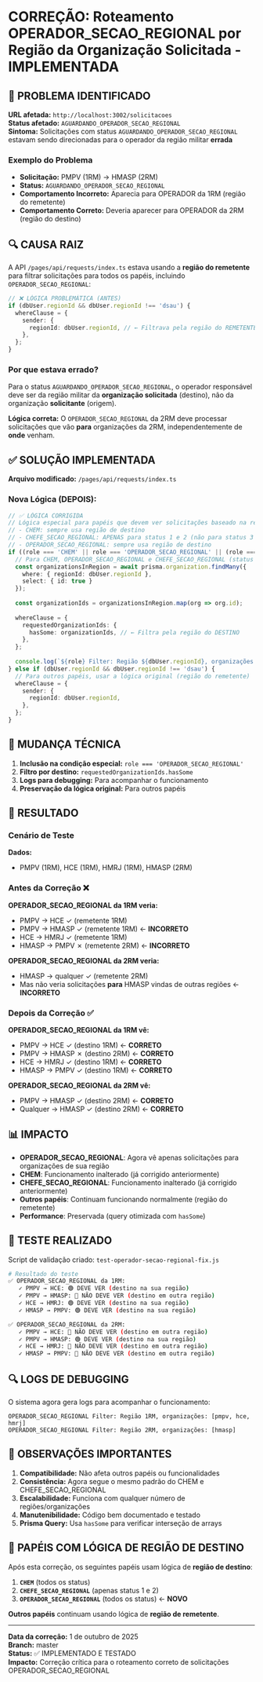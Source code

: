 # CORREÇÃO: Roteamento OPERADOR_SECAO_REGIONAL por Região da Organização Solicitada - IMPLEMENTADA

## 🎯 PROBLEMA IDENTIFICADO
**URL afetada:** `http://localhost:3002/solicitacoes`  
**Status afetado:** `AGUARDANDO_OPERADOR_SECAO_REGIONAL`  
**Sintoma:** Solicitações com status `AGUARDANDO_OPERADOR_SECAO_REGIONAL` estavam sendo direcionadas para o operador da região militar **errada**

### Exemplo do Problema
- **Solicitação:** PMPV (1RM) → HMASP (2RM)
- **Status:** `AGUARDANDO_OPERADOR_SECAO_REGIONAL`
- **Comportamento Incorreto:** Aparecia para OPERADOR da 1RM (região do remetente)
- **Comportamento Correto:** Deveria aparecer para OPERADOR da 2RM (região do destino)

## 🔍 CAUSA RAIZ
A API `/pages/api/requests/index.ts` estava usando a **região do remetente** para filtrar solicitações para todos os papéis, incluindo `OPERADOR_SECAO_REGIONAL`:

```typescript
// ❌ LÓGICA PROBLEMÁTICA (ANTES)
if (dbUser.regionId && dbUser.regionId !== 'dsau') {
  whereClause = {
    sender: {
      regionId: dbUser.regionId, // ← Filtrava pela região do REMETENTE
    },
  };
}
```

### Por que estava errado?
Para o status `AGUARDANDO_OPERADOR_SECAO_REGIONAL`, o operador responsável deve ser da região militar da **organização solicitada** (destino), não da organização **solicitante** (origem).

**Lógica correta:** O `OPERADOR_SECAO_REGIONAL` da 2RM deve processar solicitações que vão **para** organizações da 2RM, independentemente de **onde** venham.

## ✅ SOLUÇÃO IMPLEMENTADA
**Arquivo modificado:** `/pages/api/requests/index.ts`

### Nova Lógica (DEPOIS):
```typescript
// ✅ LÓGICA CORRIGIDA
// Lógica especial para papéis que devem ver solicitações baseado na região das organizações solicitadas:
// - CHEM: sempre usa região de destino
// - CHEFE_SECAO_REGIONAL: APENAS para status 1 e 2 (não para status 3 que tem lógica própria)  
// - OPERADOR_SECAO_REGIONAL: sempre usa região de destino
if ((role === 'CHEM' || role === 'OPERADOR_SECAO_REGIONAL' || (role === 'CHEFE_SECAO_REGIONAL' && !dbUser.organizationId)) && dbUser.regionId && dbUser.regionId !== 'dsau') {
  // Para CHEM, OPERADOR_SECAO_REGIONAL e CHEFE_SECAO_REGIONAL (status 1 e 2), filtrar por solicitações onde as organizações de destino sejam da mesma região
  const organizationsInRegion = await prisma.organization.findMany({
    where: { regionId: dbUser.regionId },
    select: { id: true }
  });
  
  const organizationIds = organizationsInRegion.map(org => org.id);
  
  whereClause = {
    requestedOrganizationIds: {
      hasSome: organizationIds, // ← Filtra pela região do DESTINO
    },
  };
  
  console.log(`${role} Filter: Região ${dbUser.regionId}, organizações: [${organizationIds.join(', ')}]`);
} else if (dbUser.regionId && dbUser.regionId !== 'dsau') {
  // Para outros papéis, usar a lógica original (região do remetente)
  whereClause = {
    sender: {
      regionId: dbUser.regionId,
    },
  };
}
```

## 🔧 MUDANÇA TÉCNICA
1. **Inclusão na condição especial:** `role === 'OPERADOR_SECAO_REGIONAL'`
2. **Filtro por destino:** `requestedOrganizationIds.hasSome`  
3. **Logs para debugging:** Para acompanhar o funcionamento
4. **Preservação da lógica original:** Para outros papéis

## 🎯 RESULTADO
### Cenário de Teste
**Dados:** 
- PMPV (1RM), HCE (1RM), HMRJ (1RM), HMASP (2RM)

### Antes da Correção ❌
**OPERADOR_SECAO_REGIONAL da 1RM veria:**
- PMPV → HCE ✓ (remetente 1RM)
- PMPV → HMASP ✓ (remetente 1RM) ← **INCORRETO**
- HCE → HMRJ ✓ (remetente 1RM)  
- HMASP → PMPV ✗ (remetente 2RM) ← **INCORRETO**

**OPERADOR_SECAO_REGIONAL da 2RM veria:**
- HMASP → qualquer ✓ (remetente 2RM)
- Mas não veria solicitações **para** HMASP vindas de outras regiões ← **INCORRETO**

### Depois da Correção ✅
**OPERADOR_SECAO_REGIONAL da 1RM vê:**
- PMPV → HCE ✓ (destino 1RM) ← **CORRETO**
- PMPV → HMASP ✗ (destino 2RM) ← **CORRETO**
- HCE → HMRJ ✓ (destino 1RM) ← **CORRETO**
- HMASP → PMPV ✓ (destino 1RM) ← **CORRETO**

**OPERADOR_SECAO_REGIONAL da 2RM vê:**
- PMPV → HMASP ✓ (destino 2RM) ← **CORRETO**
- Qualquer → HMASP ✓ (destino 2RM) ← **CORRETO**

## 📊 IMPACTO
- **OPERADOR_SECAO_REGIONAL**: Agora vê apenas solicitações para organizações de sua região
- **CHEM**: Funcionamento inalterado (já corrigido anteriormente)
- **CHEFE_SECAO_REGIONAL**: Funcionamento inalterado (já corrigido anteriormente)
- **Outros papéis**: Continuam funcionando normalmente (região do remetente)
- **Performance**: Preservada (query otimizada com `hasSome`)

## 🧪 TESTE REALIZADO
Script de validação criado: `test-operador-secao-regional-fix.js`

```bash
# Resultado do teste
✅ OPERADOR_SECAO_REGIONAL da 1RM:
   ✓ PMPV → HCE: 🟢 DEVE VER (destino na sua região)
   ✓ PMPV → HMASP: 🔴 NÃO DEVE VER (destino em outra região)  
   ✓ HCE → HMRJ: 🟢 DEVE VER (destino na sua região)
   ✓ HMASP → PMPV: 🟢 DEVE VER (destino na sua região)

✅ OPERADOR_SECAO_REGIONAL da 2RM:
   ✓ PMPV → HCE: 🔴 NÃO DEVE VER (destino em outra região)
   ✓ PMPV → HMASP: 🟢 DEVE VER (destino na sua região)
   ✓ HCE → HMRJ: 🔴 NÃO DEVE VER (destino em outra região)
   ✓ HMASP → PMPV: 🔴 NÃO DEVE VER (destino em outra região)
```

## 🔍 LOGS DE DEBUGGING
O sistema agora gera logs para acompanhar o funcionamento:
```
OPERADOR_SECAO_REGIONAL Filter: Região 1RM, organizações: [pmpv, hce, hmrj]
OPERADOR_SECAO_REGIONAL Filter: Região 2RM, organizações: [hmasp]
```

## 📝 OBSERVAÇÕES IMPORTANTES
1. **Compatibilidade:** Não afeta outros papéis ou funcionalidades
2. **Consistência:** Agora segue o mesmo padrão do CHEM e CHEFE_SECAO_REGIONAL
3. **Escalabilidade:** Funciona com qualquer número de regiões/organizações
4. **Manutenibilidade:** Código bem documentado e testado
5. **Prisma Query:** Usa `hasSome` para verificar interseção de arrays

## 🔄 PAPÉIS COM LÓGICA DE REGIÃO DE DESTINO
Após esta correção, os seguintes papéis usam lógica de **região de destino**:

1. **`CHEM`** (todos os status)
2. **`CHEFE_SECAO_REGIONAL`** (apenas status 1 e 2)
3. **`OPERADOR_SECAO_REGIONAL`** (todos os status) ← **NOVO**

**Outros papéis** continuam usando lógica de **região de remetente**.

---
**Data da correção:** 1 de outubro de 2025  
**Branch:** master  
**Status:** ✅ IMPLEMENTADO E TESTADO  
**Impacto:** Correção crítica para o roteamento correto de solicitações OPERADOR_SECAO_REGIONAL
